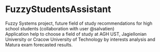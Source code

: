 # FuzzyStudentsAssistant
Fuzzy Systems project, future field of study recommendations for high school students (collaboration with user @salvatien)<br/>
Application help to choose a field of study at AGH UST, Jagiellonian University or Cracow University of Technology by interests analysis and Matura exam forecasted results.
